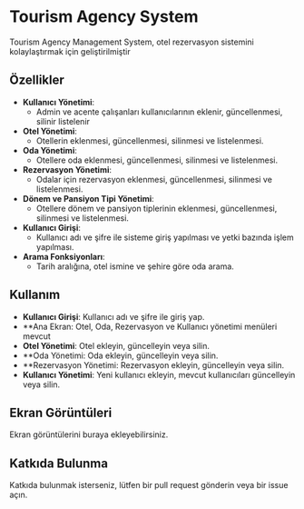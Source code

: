 # Tourism Agency System

Tourism Agency Management System, otel rezervasyon sistemini kolaylaştırmak için geliştirilmiştir

## Özellikler

- **Kullanıcı Yönetimi**:
    - Admin ve acente çalışanları kullanıcılarının eklenir, güncellenmesi, silinir listelenir
- **Otel Yönetimi**:
    - Otellerin eklenmesi, güncellenmesi, silinmesi ve listelenmesi.
- **Oda Yönetimi**:
    - Otellere oda eklenmesi, güncellenmesi, silinmesi ve listelenmesi.
- **Rezervasyon Yönetimi**:
    - Odalar için rezervasyon eklenmesi, güncellenmesi, silinmesi ve listelenmesi.
- **Dönem ve Pansiyon Tipi Yönetimi**:
    - Otellere dönem ve pansiyon tiplerinin eklenmesi, güncellenmesi, silinmesi ve listelenmesi.
- **Kullanıcı Girişi**:
    - Kullanıcı adı ve şifre ile sisteme giriş yapılması ve yetki bazında işlem yapılması.
- **Arama Fonksiyonları**:
    - Tarih aralığına, otel ismine ve şehire göre oda arama.


## Kullanım

- **Kullanıcı Girişi**: Kullanıcı adı ve şifre ile giriş yap.
- **Ana Ekran: Otel, Oda, Rezervasyon ve Kullanıcı yönetimi menüleri mevcut
- **Otel Yönetimi**: Otel ekleyin, güncelleyin veya silin.
- **Oda Yönetimi: Oda ekleyin, güncelleyin veya silin.
- **Rezervasyon Yönetimi: Rezervasyon ekleyin, güncelleyin veya silin.
- **Kullanıcı Yönetimi**: Yeni kullanıcı ekleyin, mevcut kullanıcıları güncelleyin veya silin.

## Ekran Görüntüleri

Ekran görüntülerini buraya ekleyebilirsiniz.

## Katkıda Bulunma

Katkıda bulunmak isterseniz, lütfen bir pull request gönderin veya bir issue açın.